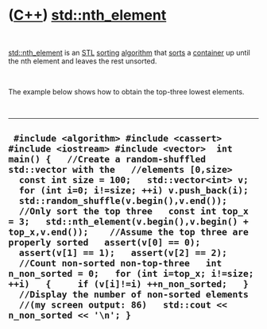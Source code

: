 
 

 

 

 

 

([C++](Cpp.md)) [std::nth\_element](CppNth_element.md)
========================================================

 

[std::nth\_element](CppNth_element.md) is an [STL](CppStl.md)
[sorting](CppStdSort.md) [algorithm](CppAlgorithm.md) that
[sorts](CppStdSort.md) a [container](CppContainer.md) up until the nth
element and leaves the rest unsorted.

 

The example below shows how to obtain the top-three lowest elements.

 

  -----------------------------------------------------------------------------------------------------------------------------------------------------------------------------------------------------------------------------------------------------------------------------------------------------------------------------------------------------------------------------------------------------------------------------------------------------------------------------------------------------------------------------------------------------------------------------------------------------------------------------------------------------------------------------------------------------------------------------------------------------------------------------------------------
  ` #include <algorithm> #include <cassert> #include <iostream> #include <vector>  int main() {   //Create a random-shuffled std::vector with the   //elements [0,size>   const int size = 100;   std::vector<int> v;   for (int i=0; i!=size; ++i) v.push_back(i);   std::random_shuffle(v.begin(),v.end());    //Only sort the top three   const int top_x = 3;   std::nth_element(v.begin(),v.begin() + top_x,v.end());    //Assume the top three are properly sorted   assert(v[0] == 0);   assert(v[1] == 1);   assert(v[2] == 2);    //Count non-sorted non-top-three   int n_non_sorted = 0;   for (int i=top_x; i!=size; ++i)   {     if (v[i]!=i) ++n_non_sorted;   }   //Display the number of non-sorted elements   //(my screen output: 86)   std::cout << n_non_sorted << '\n'; }`
  -----------------------------------------------------------------------------------------------------------------------------------------------------------------------------------------------------------------------------------------------------------------------------------------------------------------------------------------------------------------------------------------------------------------------------------------------------------------------------------------------------------------------------------------------------------------------------------------------------------------------------------------------------------------------------------------------------------------------------------------------------------------------------------------------

 

 

 

 

 

 

